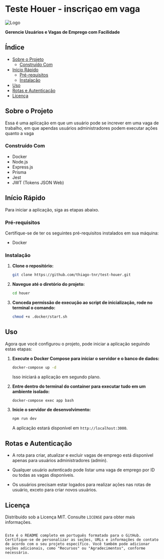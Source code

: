# Teste Houer - inscriçao em vaga

![Logo](logo.png)

**Gerencie Usuários e Vagas de Emprego com Facilidade**

## Índice

- [Sobre o Projeto](#sobre-o-projeto)
  - [Construído Com](#construído-com)
- [Início Rápido](#início-rápido)
  - [Pré-requisitos](#pré-requisitos)
  - [Instalação](#instalação)
- [Uso](#uso)
- [Rotas e Autenticação](#rotas-e-autenticação)
- [Licença](#licença)

## Sobre o Projeto

Essa é uma aplicação em que um usuário pode se increver em uma vaga de trabalho, em que apendas usuários administradores podem executar ações quanto a vaga

### Construído Com

- Docker
- Node.js
- Express.js
- Prisma
- Jest
- JWT (Tokens JSON Web)

## Início Rápido

Para iniciar a aplicação, siga as etapas abaixo.

### Pré-requisitos

Certifique-se de ter os seguintes pré-requisitos instalados em sua máquina:

- Docker

### Instalação

1. **Clone o repositório:**

   ```bash
   git clone https://github.com/thiago-tnr/test-houer.git

2. **Navegue até o diretório do projeto:**

   ```bash
   cd houer
   ```

3. **Conceda permissão de execução ao script de inicialização, rode no terminal o comando:**

   ```bash
   chmod +x .docker/start.sh
   ```
## Uso

Agora que você configurou o projeto, pode iniciar a aplicação seguindo estas etapas:

1. **Execute o Docker Compose para iniciar o servidor e o banco de dados:**

   ```bash
   docker-compose up -d
   ```

   Isso iniciará a aplicação em segundo plano.

2. **Entre dentro do terminal do container para executar tudo em um ambiente isolado:**

   ```bash
   docker-compose exec app bash
   ```

3. **Inicie o servidor de desenvolvimento:**

   ```bash
   npm run dev
   ```

   A aplicação estará disponível em `http://localhost:3000`.

## Rotas e Autenticação

- A rota para criar, atualizar e excluir vagas de emprego está disponível apenas para usuários administradores (admin).

- Qualquer usuário autenticado pode listar uma vaga de emprego por ID ou todas as vagas disponíveis.

- Os usuários precisam estar logados para realizar ações nas rotas de usuário, exceto para criar novos usuários.

## Licença

Distribuído sob a Licença MIT. Consulte `LICENSE` para obter mais informações.

```

Este é o README completo em português formatado para o GitHub. Certifique-se de personalizar as seções, URLs e informações de contato de acordo com o seu projeto específico. Você também pode adicionar seções adicionais, como "Recursos" ou "Agradecimentos", conforme necessário.
